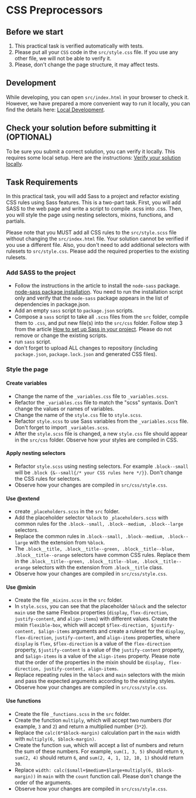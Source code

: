 # CSS Preprocessors

## Before we start

1. This practical task is verified automatically with tests.
2. Please put all your `CSS` code in the `src/style.css` file. If you use any other file, we will not be able to verify it.
3. Please, don't change the page structure, it may affect tests.

## Development

While developing, you can open `src/index.html` in your browser to check it. However, we have prepared a more convenient way to run it locally, you can find the details here: [Local Development](https://gitlab.com/gap-bs-front-end-autocode-documents/autocode-documents/-/blob/main/docs/LocalDevelopment.md).

## Check your solution before submitting it (OPTIONAL)

To be sure you submit a correct solution, you can verify it locally. This requires some local setup. Here are the instructions: [Verify your solution locally](https://gitlab.com/gap-bs-front-end-autocode-documents/autocode-documents/-/blob/main/docs/VerifySolutionLocally.md).


## Task Requirements

In this practical task, you will add Sass to a project and refactor existing CSS rules using Sass features. This is a two-part task. First, you will add SASS to the web page and write a script to compile .scss into .css. Then, you will style the page using nesting selectors, mixins, functions, and partials.


Please note that you MUST add all CSS rules to the `src/style.scss` file without changing the `src/index.html` file. Your solution cannot be verified if you use a different file. Also, you don't need to add additional selectors with rulesets to `src/style.css`. Please add the required properties to the existing rulesets.

### Add SASS to the project
   - Follow the instructions in the article to install the `node-sass` package. [node-sass package installation](https://www.npmjs.com/package/node-sass). You need to run the installation script only and verify that the `node-sass` package appears in the list of dependencies in package.json.
   - Add an empty `sass` script to `package.json` scripts.
   - Compose a `sass` script to take all `.scss` files from the `src` folder, compile them to `.css`, and put new file(s) into the `src/css` folder. Follow step 3 from the article [How to set up Sass in your project](https://dev.to/chrissiemhrk/how-to-setup-sass-in-your-project-2bo1). Please do not remove or change the existing scripts.
   - run `sass` script.
   - don't forget to upload ALL changes to repository (including `package.json`, `package.lock.json` and generated CSS files).
  ### Style the page

   #### Create variables
   - Change the name of the `_variables.css` file to `_variables.scss`.
   - Refactor the `_variables.css` file to match the "scss" syntaxis. Don't change the values or names of variables.
   - Change the name of the `style.css` file to `style.scss`.
   - Refactor `style.scss` to use Sass variables from the `_variables.scss` file. Don't forget to import `_variables.scss`.
   - After the `style.scss` file is changed, a new `style.css` file should appear in the `src/css` folder. Observe how your styles are compiled in CSS.
   #### Apply nesting selectors
   - Refactor `style.scss` using nesting selectors. For example `.block--small` will be `.block {&--small{/* your CSS rules here */}}`. Don't change the CSS rules for selectors.
   - Observe how your changes are compiled in `src/css/style.css`.
   #### Use @extend
   - create `_placeholders.scss` in the `src` folder.
   - Add the placeholder selector `%block` to `_placeholders.scss` with common rules for the `.block--small, .block--medium, .block--large` selectors.
   - Replace the common rules in `.block--small, .block--medium, .block--large` with the extension from `%block`.
   - The `.block__title, .block__title--green, .block__title--blue, .block__title--orange` selectors have common CSS rules. Replace them in the `.block__title--green, .block__title--blue, .block__title--orange` selectors with the extension from 
   `.block__title` class.
   - Observe how your changes are compiled in `src/css/style.css`.
   #### Use @mixin
   - Create the file `_mixins.scss` in the `src` folder.
   - In `style.scss`, you can see that the placeholder `%block` and the selector `main` use the same Flexbox properties (`display`, `flex-direction`, `justify-content`, and `align-items`) with different values. Create the mixin `flexible-box`, which will accept `$flex-direction, $justify-content, $align-items` arguments and create a ruleset for the `display`, `flex-direction`, `justify-content`, and `align-items` properties, where `display` is `flex`, `$flex-direction` is a value of the `flex-direction` property, `$justify-content` is a value of the `justify-content` property, and `$align-items` is a value of the `align-items` property. Please note that the order of the properties in the mixin should be `display, flex-direction, justify-content, align-items`.
   - Replace repeating rules in the `%block` and `main` selectors with the mixin and pass the expected arguments according to the existing styles.
   - Observe how your changes are compiled in `src/css/style.css`.
   #### Use functions
   - Create the file `_functions.scss` in the `src` folder.
   - Create the function `multiply`, which will accept two numbers (for example, `3` and `2`) and return a multiplied number (`3*2`).
   - Replace the `calc(6*$block-margin)` calculation part in the `main` width with `multiply(6, $block-margin)`.
   - Create the function `sum`, which will accept a list of numbers and return the sum of these numbers. For example, `sum(1, 3, 5)` should return `9`, `sum(2, 4)` should return `6`, and `sum(2, 4, 1, 12, 10, 1)` should return `30`.
   - Replace `width: calc($small+$medium+$large+multiply(6, $block-margin))` in `main` with the `count` function call. Please don't change the order of the arguments.
   - Observe how your changes are compiled in `src/css/style.css`.

   